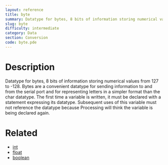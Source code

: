 ```yaml
---
layout: reference
title: byte
summary: Datatype for bytes, 8 bits of information storing numerical values from 127 to -128
slug: byte
difficulty: intermediate
category: Data
section: Conversion
code: byte.pde
---
```


# Description

Datatype for bytes, 8 bits of information storing numerical values from 127 to -128. Bytes are a convenient datatype for sending information to and from the serial port and for representing letters in a simpler format than the char datatype. The first time a variable is written, it must be declared with a statement expressing its datatype. Subsequent uses of this variable must not reference the datatype because Processing will think the variable is being declared again.
# Related

- [int](int.html)
- [float](float.html)
- [boolean](boolean.html)
